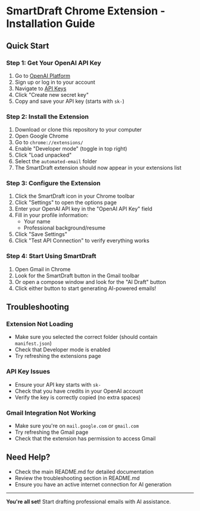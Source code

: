 # SmartDraft Chrome Extension - Installation Guide

## Quick Start

### Step 1: Get Your OpenAI API Key
1. Go to [OpenAI Platform](https://platform.openai.com/)
2. Sign up or log in to your account
3. Navigate to [API Keys](https://platform.openai.com/api-keys)
4. Click "Create new secret key"
5. Copy and save your API key (starts with `sk-`)

### Step 2: Install the Extension
1. Download or clone this repository to your computer
2. Open Google Chrome
3. Go to `chrome://extensions/`
4. Enable "Developer mode" (toggle in top right)
5. Click "Load unpacked"
6. Select the `automated-email` folder
7. The SmartDraft extension should now appear in your extensions list

### Step 3: Configure the Extension
1. Click the SmartDraft icon in your Chrome toolbar
2. Click "Settings" to open the options page
3. Enter your OpenAI API key in the "OpenAI API Key" field
4. Fill in your profile information:
   - Your name
   - Professional background/resume
5. Click "Save Settings"
6. Click "Test API Connection" to verify everything works

### Step 4: Start Using SmartDraft
1. Open Gmail in Chrome
2. Look for the SmartDraft button in the Gmail toolbar
3. Or open a compose window and look for the "AI Draft" button
4. Click either button to start generating AI-powered emails!

## Troubleshooting

### Extension Not Loading
- Make sure you selected the correct folder (should contain `manifest.json`)
- Check that Developer mode is enabled
- Try refreshing the extensions page

### API Key Issues
- Ensure your API key starts with `sk-`
- Check that you have credits in your OpenAI account
- Verify the key is correctly copied (no extra spaces)

### Gmail Integration Not Working
- Make sure you're on `mail.google.com` or `gmail.com`
- Try refreshing the Gmail page
- Check that the extension has permission to access Gmail

## Need Help?
- Check the main README.md for detailed documentation
- Review the troubleshooting section in README.md
- Ensure you have an active internet connection for AI generation

---

**You're all set!** Start drafting professional emails with AI assistance.
